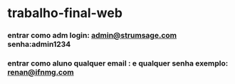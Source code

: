 # trabalho-final-web
### entrar como adm login: admin@strumsage.com senha:admin1234
### entrar como aluno qualquer email : e qualquer senha   exemplo: renan@ifnmg.com
